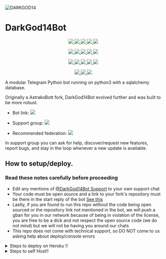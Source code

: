 ![DARKGOD14](https://i.imgur.com/aAXNvpf.jpg)

# DarkGod14Bot

<p align="center">
<a href="https://www.codacy.com/gh/DarkGod14/DarkGod14Bot/dashboard?utm_source=github.com&amp;utm_medium=referral&amp;utm_content=DarkGod14/DarkGod14Bot&amp;utm_campaign=Badge_Grade" alt="Codacy Badge">
<img src="https://app.codacy.com/project/badge/Grade/972e73015aaa4096bf109a79acae8afb" /> </a>
<a href="https://github.com/DarkGod14/DarkGod14Bot" alt="Libraries.io dependency status for GitHub repo"> <img src="https://img.shields.io/librariesio/github/DarkGod14/DarkGod14Bot?style=flat&logo=github&color=red" /> </a>
<a href="http://hits.dwyl.com/DarkGod14/DarkGod14Bot" alt="HitCount"> <img src="http://hits.dwyl.com/DarkGod14/DarkGod14Bot.svg" /> </a>
<a href="https://github.com/DarkGod14/DarkGod14Bot/network/members" alt="GitHub stars"> <img src="https://img.shields.io/github/stars/DarkGod14/DarkGod14Bot?style=flat&logo=github&color=yellow" /> </a>
<a href="https://github.com/DarkGod14/DarkGod14Bot/network/members" alt="GitHub forks"> <img src="https://img.shields.io/github/forks/DarkGod14/DarkGod14Bot" /> </a>
</p>
<p align="center">
<a href="https://github.com/DarkGod14/DarkGod14Bot" alt="GitHub commit activity"> <img src="https://img.shields.io/github/commit-activity/m/DarkGod14/DarkGod14Bot" /> </a>
<a href="https://github.com/DarkGod14/DarkGod14Bot/graphs/contributors" alt="GitHub contributors"> <img src="https://img.shields.io/github/contributors/DarkGod14/DarkGod14Bot?style=flat&logo=github" /> </a>
<a href="https://github.com/DarkGod14/DarkGod14Bot" alt="GitHub closed pull requests"> <img src="https://img.shields.io/github/issues-pr-closed-raw/DarkGod14/DarkGod14Bot?color=success" /> </a>
<a href="https://github.com/DarkGod14/DarkGod14Bot" alt="GitHub issues"> <img src="https://img.shields.io/github/issues-raw/DarkGod14/DarkGod14Bot?style=flat&logo=github&color=red" /> </a>
<a href="https://github.com/DarkGod14/DarkGod14Bot" alt="GitHub closed issues"> <img src="https://img.shields.io/github/issues-closed-raw/DarkGod14/DarkGod14Bot?style=flat&logo=github&color=success" /> </a>
</p>
<p align="center">
<a href="https://www.python.org/" alt="made-with-python"> <img src="https://img.shields.io/badge/made%20with-Python-1f425f.svg?style=flat&logo=python&color=blue" /> </a>
<a href="https://github.com/DarkGod14/DarkGod14Bot" alt="Python supported versions"> <img src="https://img.shields.io/badge/python-3.6%20%7C%203.7%20%7C%203.8%20%7C%203.9-blue" /> </a>
<a href="https://github.com/DarkGod14/DarkGod14Bot" alt="pypi version"> <img src="https://img.shields.io/badge/pypi-v13.5-blue" /> </a>
<a href="https://github.com/DarkGod14/DarkGod14Bot" alt="GitHub repo size"> <img src="https://img.shields.io/github/repo-size/DarkGod14/DarkGod14Bot" /> </a>
<a href="https://github.com/DarkGod14/DarkGod14Bot/blob/master/LICENSE" alt="GPLv3 license"> <img src="https://img.shields.io/github/license/DarkGod14/DarkGod14Bot?style=flat&logo=github&color=success" /> </a>
</p>
<p align="center">
<a href="" alt="DarkGod14"> <img src="https://img.shields.io/badge/built%20by-DarkGod14-blue" /> </a>
<a href="https://github.com/DarkGod14/DarkGod14Bot/graphs/commit-activity" alt="Maintenance"> <img src="https://img.shields.io/badge/maintained%3F-yes-blue.svg" /> </a>
<a href="https://makeapullrequest.com" alt="PRs Welcome"> <img src="https://img.shields.io/badge/PRs-welcome-blue.svg" /> </a>
</p>

A modular Telegram Python bot running on python3 with a sqlalchemy database.

Originally a AstrakoBott fork, DarkGod14Bot evolved further and was built to be more robust. 

* Bot link:  <a href="https://t.me/DarkGod14Bot" alt="DarkGod14Bot"> <img src="https://img.shields.io/badge/%F0%9F%A4%96%20-DarkGod14Bot-blue" /> </a>

* Support group:  <a href="https://t.me/DarkGod14BotSupport" alt="DarkGod14Bot Support"> <img src="https://aleen42.github.io/badges/src/telegram.svg" /> </a>

* Recommended federation:  <a href="https://t.me/DarkGod14BotSupport/558" alt="GodnessFed"> <img src="https://img.shields.io/badge/🚫-GodnessFed-red" /> </a>

In support group you can ask for help, discover/request new features, report bugs, and stay in the loop whenever a new update is available. 

## How to setup/deploy.

### Read these notes carefully before proceeding 
 - Edit any mentions of [@DarkGod14Bot Support](https://t.me/DarkGod14BotSupport) to your own support chat
 - Your code must be open source and a link to your fork's repository must be there in the start reply of the bot [See this](https://github.com/DarkGod14/DarkGod14Bot/blob/main/DarkGod14Bot/__main__.py#L13)
 - Lastly, if you are found to run this repo without the code being open sourced or the repository link not mentioned in the bot, we will push a gban for you in our network because of being in violation of the license, you are free to be a dick and not respect the open source code (we do not mind) but we will not be having you around our chats
 - This repo does not come with technical support, so DO NOT come to us asking help about deploy/console errors

 
 <details>
  <summary>Steps to deploy on Heroku !! </summary>

```
Fill in all the details, Deploy!
Now go to https://dashboard.heroku.com/apps/(app-name)/resources ( Replace (app-name) with your app name )
REMEMBER: Turn on worker dyno (Don't worry It's free :D) & Webhook
Now send the bot /start, If it doesn't respond go to https://dashboard.heroku.com/apps/(app-name)/settings and remove webhook and port.
```

  [![Deploy](https://www.herokucdn.com/deploy/button.svg)](https://heroku.com/deploy?template=https://github.com/DarkGod14/DarkGod14Bot.git)

</details>  
 
<details>
  <summary>Steps to self Host!! </summary>

  ## Setting up the bot (Read this before trying to use!):
Please make sure to use python3.6, as I cannot guarantee everything will work as expected on older Python versions!
This is because markdown parsing is done by iterating through a dict, which is ordered by default in 3.6.

  ### Configuration

There are two possible ways of configuring your bot: a config.py file, or ENV variables.

The preferred version is to use a `config.py` file, as it makes it easier to see all your settings grouped together.
This file should be placed in your `DarkGod14Bot` folder, alongside the `__main__.py` file. 
This is where your bot token will be loaded from, as well as your database URI (if you're using a database), and most of
your other settings.

It is recommended to import sample_config and extend the Config class, as this will ensure your config contains all
defaults set in the sample_config, hence making it easier to upgrade.

An example `config.py` file could be:
```
from DarkGod14Bot.sample_config import Config

class Development(Config):
    OWNER_ID = 254318997  # your telegram ID
    OWNER_USERNAME = "SonOfLars"  # your telegram username
    API_KEY = "your bot api key"  # your api key, as provided by the @botfather
    SQLALCHEMY_DATABASE_URI = 'postgresql://username:password@localhost:5432/database'  # sample db credentials
    JOIN_LOGGER = '-1234567890' # some group chat that your bot is a member of
    USE_JOIN_LOGGER = True
    SUDO_USERS = [18673980, 83489514]  # List of id's for users which have sudo access to the bot.
    LOAD = []
    NO_LOAD = ['translation']
```

If you can't have a config.py file (EG on Heroku), it is also possible to use environment variables.
So just go and read the config sample file. 

  ### Python dependencies

Install the necessary Python dependencies by moving to the project directory and running:

`pip3 install -r requirements.txt`

This will install all the necessary python packages.

  ### Database

If you wish to use a database-dependent module (eg: locks, notes, userinfo, users, filters, welcomes),
you'll need to have a database installed on your system. I use Postgres, so I recommend using it for optimal compatibility.

In the case of Postgres, this is how you would set up a database on a Debian/ubuntu system. Other distributions may vary.

- install postgresql:

`sudo apt-get update && sudo apt-get install postgresql`

- change to the Postgres user:

`sudo su - postgres`

- create a new database user (change YOUR_USER appropriately):

`createuser -P -s -e YOUR_USER`

This will be followed by you need to input your password.

- create a new database table:

`createdb -O YOUR_USER YOUR_DB_NAME`

Change YOUR_USER and YOUR_DB_NAME appropriately.

- finally:

`psql YOUR_DB_NAME -h YOUR_HOST YOUR_USER`

This will allow you to connect to your database via your terminal.
By default, YOUR_HOST should be 0.0.0.0:5432.

You should now be able to build your database URI. This will be:

`sqldbtype://username:pw@hostname:port/db_name`

Replace sqldbtype with whichever DB you're using (eg Postgres, MySQL, SQLite, etc)
repeat for your username, password, hostname (localhost?), port (5432?), and DB name.

  ## Modules
   ### Setting load order.

The module load order can be changed via the `LOAD` and `NO_LOAD` configuration settings.
These should both represent lists.

If `LOAD` is an empty list, all modules in `modules/` will be selected for loading by default.

If `NO_LOAD` is not present or is an empty list, all modules selected for loading will be loaded.

If a module is in both `LOAD` and `NO_LOAD`, the module will not be loaded - `NO_LOAD` takes priority.

   ### Creating your own modules.

Creating a module has been simplified as much as possible - but do not hesitate to suggest further simplification.

All that is needed is that your .py file is in the modules folder.

To add commands, make sure to import the dispatcher via

`from DarkGod14Bot import dispatcher`.

You can then add commands using the usual

`dispatcher.add_handler()`.

Assigning the `__help__` variable to a string describing this modules' available
commands will allow the bot to load it and add the documentation for
your module to the `/help` command. Setting the `__mod_name__` variable will also allow you to use a nicer, user-friendly name for a module.

The `__migrate__()` function is used for migrating chats - when a chat is upgraded to a supergroup, the ID changes, so 
it is necessary to migrate it in the DB.

The `__stats__()` function is for retrieving module statistics, eg number of users, number of chats. This is accessed 
through the `/stats` command, which is only available to the bot owner.

## Starting the bot.

Once you've set up your database and your configuration is complete, simply run the bat file(if on windows) or run (Linux):

`python3 -m DarkGod14Bot`

You can use [nssm](https://nssm.cc/usage) to install the bot as service on windows and set it to restart on /gitpull 
Make sure to edit the start and restart bats to your needs. 
Note: the restart bat requires that User account control be disabled.

For queries or any issues regarding the bot please open an issue ticket or visit us at [DarkGod14Bot Support](https://t.me/DarkGod14BotSupport)
## How to setup on Heroku 
For starters click on this button 

## Credits
The bot is based on the original work done by [PaulSonOfLars](https://github.com/PaulSonOfLars)
This repo was just revamped to suit an Anime-centric community. All original credits go to Paul and his dedication, Without his efforts, this fork would not have been possible!

Also, missing proper credit for blacklistusers taken from TheRealPhoenixBot (will add it later, this note says unless it is done)

Any other authorship/credits can be seen through the commits.

Should any be missing kindly let us know at [DarkGod14Bot Support](https://t.me/DarkGod14BotSupport) or simply submit a pull request on the readme.
